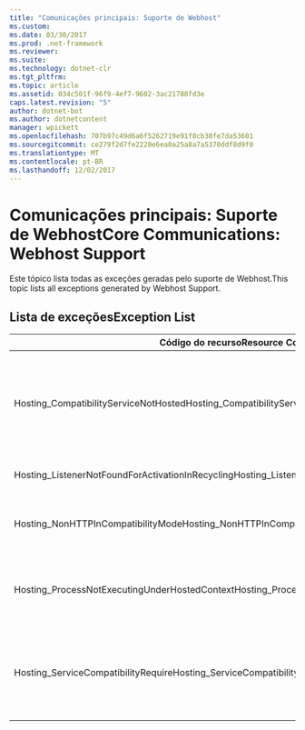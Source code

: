 ```yaml
---
title: "Comunicações principais: Suporte de Webhost"
ms.custom: 
ms.date: 03/30/2017
ms.prod: .net-framework
ms.reviewer: 
ms.suite: 
ms.technology: dotnet-clr
ms.tgt_pltfrm: 
ms.topic: article
ms.assetid: 034c501f-96f9-4ef7-9602-3ac21788fd3e
caps.latest.revision: "5"
author: dotnet-bot
ms.author: dotnetcontent
manager: wpickett
ms.openlocfilehash: 707b97c49d6a6f5262719e91f8cb38fe7da53601
ms.sourcegitcommit: ce279f2d7fe2220e6ea0a25a8a7a5370ddf8d9f0
ms.translationtype: MT
ms.contentlocale: pt-BR
ms.lasthandoff: 12/02/2017
---
```

# <a name="core-communications-webhost-support"></a><span data-ttu-id="eb2e9-102">Comunicações principais: Suporte de Webhost</span><span class="sxs-lookup"><span data-stu-id="eb2e9-102">Core Communications: Webhost Support</span></span>
<span data-ttu-id="eb2e9-103">Este tópico lista todas as exceções geradas pelo suporte de Webhost.</span><span class="sxs-lookup"><span data-stu-id="eb2e9-103">This topic lists all exceptions generated by Webhost Support.</span></span>  
  
## <a name="exception-list"></a><span data-ttu-id="eb2e9-104">Lista de exceções</span><span class="sxs-lookup"><span data-stu-id="eb2e9-104">Exception List</span></span>  
  
|<span data-ttu-id="eb2e9-105">Código do recurso</span><span class="sxs-lookup"><span data-stu-id="eb2e9-105">Resource Code</span></span>|<span data-ttu-id="eb2e9-106">Cadeia de caracteres de recurso</span><span class="sxs-lookup"><span data-stu-id="eb2e9-106">Resource String</span></span>|  
|-------------------|---------------------|  
|<span data-ttu-id="eb2e9-107">Hosting_CompatibilityServiceNotHosted</span><span class="sxs-lookup"><span data-stu-id="eb2e9-107">Hosting_CompatibilityServiceNotHosted</span></span>|<span data-ttu-id="eb2e9-108">Esse serviço requer compatibilidade com ASP.NET.</span><span class="sxs-lookup"><span data-stu-id="eb2e9-108">This service requires ASP.NET compatibility.</span></span> <span data-ttu-id="eb2e9-109">Ele também deve ser hospedado no IIS.</span><span class="sxs-lookup"><span data-stu-id="eb2e9-109">It must also be hosted in IIS.</span></span> <span data-ttu-id="eb2e9-110">Hospede o serviço no IIS com compatibilidade com ASP.NET ativada em Web. config ou defina a propriedade AspNetCompatibilityRequirementsAttribute AspNetCompatibilityRequirementsMode para um valor diferente Required.</span><span class="sxs-lookup"><span data-stu-id="eb2e9-110">Either host the service in IIS with ASP.NET compatibility turned on in Web.config or set the AspNetCompatibilityRequirementsAttribute.AspNetCompatibilityRequirementsMode property to a value other than Required.</span></span>|  
|<span data-ttu-id="eb2e9-111">Hosting_ListenerNotFoundForActivationInRecycling</span><span class="sxs-lookup"><span data-stu-id="eb2e9-111">Hosting_ListenerNotFoundForActivationInRecycling</span></span>|<span data-ttu-id="eb2e9-112">Nenhum canal ativamente está escutando no endereço especificado.</span><span class="sxs-lookup"><span data-stu-id="eb2e9-112">No channel is actively listening at the specified address.</span></span> <span data-ttu-id="eb2e9-113">Se a reciclagem de um aplicativo, o serviço está fechado.</span><span class="sxs-lookup"><span data-stu-id="eb2e9-113">If an application is recycling, the service is closed.</span></span>|  
|<span data-ttu-id="eb2e9-114">Hosting_NonHTTPInCompatibilityMode</span><span class="sxs-lookup"><span data-stu-id="eb2e9-114">Hosting_NonHTTPInCompatibilityMode</span></span>|<span data-ttu-id="eb2e9-115">Somente os protocolos que têm suporte na compatibilidade com ASP.NET são HTTP e HTTPS.</span><span class="sxs-lookup"><span data-stu-id="eb2e9-115">The only protocols that are supported under ASP.NET compatibility are HTTP and HTTPS.</span></span> <span data-ttu-id="eb2e9-116">Remova o ponto de extremidade especificado ou desativar a compatibilidade com ASP.NET para o aplicativo.</span><span class="sxs-lookup"><span data-stu-id="eb2e9-116">Remove the specified endpoint or disable ASP.NET compatibility for the application.</span></span>|  
|<span data-ttu-id="eb2e9-117">Hosting_ProcessNotExecutingUnderHostedContext</span><span class="sxs-lookup"><span data-stu-id="eb2e9-117">Hosting_ProcessNotExecutingUnderHostedContext</span></span>|<span data-ttu-id="eb2e9-118">O processcannot de hospedagem especificado ser chamado dentro do ambiente de hospedagem atual.</span><span class="sxs-lookup"><span data-stu-id="eb2e9-118">The specified hosting processcannot be invoked within the current hosting environment.</span></span> <span data-ttu-id="eb2e9-119">Esta API exige que o aplicativo de chamada ser hospedados em serviços de informações da Internet ou o serviço de ativação de processos do Windows.</span><span class="sxs-lookup"><span data-stu-id="eb2e9-119">This API requires that the calling application be hosted in Internet Information Services or Windows Process Activation Service.</span></span>|  
|<span data-ttu-id="eb2e9-120">Hosting_ServiceCompatibilityRequire</span><span class="sxs-lookup"><span data-stu-id="eb2e9-120">Hosting_ServiceCompatibilityRequire</span></span>|<span data-ttu-id="eb2e9-121">O serviço não pode ser ativado porque ele requer compatibilidade com ASP.NET.</span><span class="sxs-lookup"><span data-stu-id="eb2e9-121">The service cannot be activated because it requires ASP.NET compatibility.</span></span> <span data-ttu-id="eb2e9-122">Compatibilidade com ASP.NET não está habilitada para este aplicativo.</span><span class="sxs-lookup"><span data-stu-id="eb2e9-122">ASP.NET compatibility is not enabled for this application.</span></span> <span data-ttu-id="eb2e9-123">Habilitar compatibilidade com ASP.NET no arquivo Web. config ou defina o AspNetCompatibilityRequirementsAttribute.AspNetCompatibility.</span><span class="sxs-lookup"><span data-stu-id="eb2e9-123">Either enable ASP.NET compatibility in Web.config file or set the AspNetCompatibilityRequirementsAttribute.AspNetCompatibility.</span></span>|
